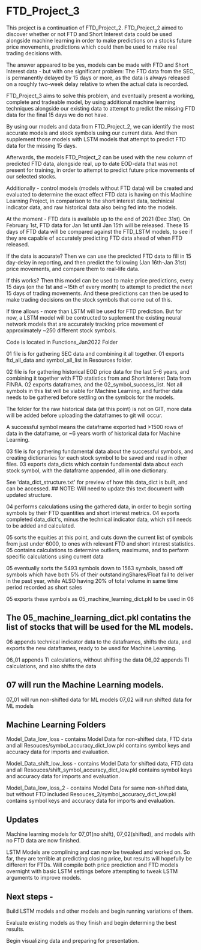 # FTD_Project_3

This project is a continuation of FTD_Project_2. FTD_Project_2 aimed to discover whether or not FTD and Short Interest data could be used alongside machine learning in order to make predictions on a stocks future price movements, predictions which could then be used to make real trading decisions with.

The answer appeared to be yes, models can be made with FTD and Short Interest data - but with one significant problem: The FTD data from the SEC, is permanently delayed by 15 days or more, as the data is always released on a roughly two-week delay relative to when the actual data is recorded. 

FTD_Project_3 aims to solve this problem, and eventually present a working, complete and tradeable model, by using additional machine learning techniques alongside our existing data to attempt to predict the missing FTD data for the final 15 days we do not have. 

By using our models and data from FTD_Project_2, we can identify the most accurate models and stock symbols using our current data. And then supplement those models with LSTM models that attempt to predict FTD data for the missing 15 days. 

Afterwards, the models FTD_Project_2 can be used with the new column of predicted FTD data, alongside real, up to date EOD-data that was not present for training, in order to attempt to predict future price movements of our selected stocks. 

Additionally - control models (models without FTD data) will be created and evaluated to determine the exact effect FTD data is having on this Machine Learning Project, in comparison to the short interest data, techinical indicator data, and raw historical data also being fed into the models. 

At the moment - FTD data is available up to the end of 2021 (Dec 31st). On February 1st, FTD data for Jan 1st until Jan 15th will be released. These 15 days of FTD data will be compared against the FTD_LSTM models, to see if they are capable of accurately predicting FTD data ahead of when FTD released. 

If the data is accurate? Then we can use the predicted FTD data to fill in 15 day-delay in reporting, and then predict the following (Jan 16th-Jan 31st) price movements, and compare them to real-life data. 

If this works? Then this model can be used to make price predictions, every 15 days (on the 1st and ~15th of every month) to attempt to predict the next 15 days of trading movements. And these predictions can then be used to make trading decisions on the stock symbols that come out of this. 

If time allows - more than LSTM will be used for FTD prediction. But for now, a LSTM model will be contructed to suplement the existing neural network models that are accurately tracking price movement of approximately ~250 different stock symbols. 





Code is located in Functions_Jan2022 Folder

01 file is for gathering SEC data and combining it all together. 
01 exports ftd_all_data and symbol_all_list in Resources folder. 

02 file is for gathering historical EOD price data for the last 5-6 years, and combining it together with FTD statistics from and Short Interest Data from FINRA. 
02 exports dataframes, and the 02_symbol_success_list. Not all symbols in this list will be viable for Machine Learning, and further data needs to be gathered before settling on the symbols for the models. 

The folder for the raw historical data (at this point) is not on GIT, more data will be added before uploading the dataframes to git will occur. 

A successful symbol means the dataframe exported had >1500 rows of data in the dataframe, or ~6 years worth of historical data for Machine Learning. 

03 file is for gathering fundamental data about the successful symbols, and creating dictionaries for each stock symbol to be saved and read in other files.
03 exports data_dicts which contain fundamental data about each stock symbol, with the dataframe appended, all in one dictionary. 

See 'data_dict_structure.txt' for preview of how this data_dict is built, and can be accessed.      ## NOTE: Will need to update this text document with updated structure. 

04 performs calculations using the gathered data, in order to begin sorting symbols by their FTD quantities and short interest metrics. 
04 exports completed data_dict's, minus the technical indicator data, which still needs to be added and calculated. 


05 sorts the equities at this point, and cuts down the current list of symbols from just under 6000, to ones with relevant FTD and short interest statistics. 
05 contains calculations to determine outliers, maximums, and to perform specific calculations using current data

05 eventually sorts the 5493 symbols down to 1563 symbols, based off symbols which have both 5% of their outstandingShares/Float fail to deliver in the past year, while ALSO having 20% of total volume in same time period recorded as short sales

05 exports these symbols as 05_machine_learning_dict.pkl to be used in 06

## The 05_machine_learning_dict.pkl contatins the list of stocks that will be used for the ML models. 

06 appends technical indicator data to the dataframes, shifts the data, and exports the new dataframes, ready to be used for Machine Learning. 

06_01 appends TI calculations, without shifting the data
06_02 appends TI calculations, and also shifts the data 

## 07 will run the Machine Learning models. 

07_01 will run non-shifted data for ML models
07_02 will run shifted data for ML models 

## Machine Learning Folders
Model_Data_low_loss - contains Model Data for non-shifted data, FTD data and all 
      Resouces/symbol_accuracy_dict_low.pkl contains symbol keys and accuracy data for imports and evaluation. 
      
Model_Data_shift_low_loss - contains Model Data for shifted data, FTD data and all 
      Resouces/shift_symbol_accuracy_dict_low.pkl contains symbol keys and accuracy data for imports and evaluation. 

Model_Data_low_loss_2 - contains Model Data for same non-shifted data, but without FTD included
      Resouces_2/symbol_accuracy_dict_low.pkl contains symbol keys and accuracy data for imports and evaluation.


## Updates 

Machine learning models for 07_01(no shift), 07_02(shifted), and models with no FTD data are now finished.  

LSTM Models are complining and can now be tweaked and worked on. So far, they are terrible at predicting closing price, but results will hopefully be different for FTDs. 
Will compile both price prediction and FTD models overnight with basic LSTM settings before attempting to tweak LSTM arguments to improve models. 

## Next steps - 

Build LSTM models and other models and begin running variations of them. 

Evaluate existing models as they finish and begin determing the best results. 

Begin visualizing data and preparing for presentation. 